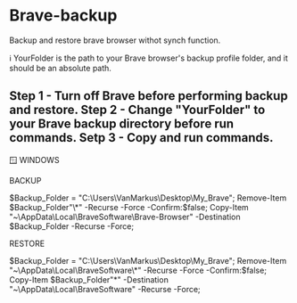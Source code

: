 # Brave-backup
Backup and restore brave browser withot synch function.


ℹ️ YourFolder is the path to your Brave browser's backup profile folder, and it should be an absolute path.

Step 1 - Turn off Brave before performing backup and restore.
Step 2 - Change "YourFolder" to your Brave backup directory before run commands.
Setp 3 - Copy and run commands.
-------------------------------------
🪟 WINDOWS

BACKUP

$Backup_Folder = "C:\Users\VanMarkus\Desktop\My_Brave"; Remove-Item $Backup_Folder"\*" -Recurse -Force -Confirm:$false; Copy-Item "~\AppData\Local\BraveSoftware\Brave-Browser\" -Destination $Backup_Folder -Recurse -Force;

RESTORE

$Backup_Folder = "C:\Users\VanMarkus\Desktop\My_Brave"; Remove-Item "~\AppData\Local\BraveSoftware\*" -Recurse -Force -Confirm:$false; Copy-Item $Backup_Folder"\*" -Destination "~\AppData\Local\BraveSoftware\" -Recurse -Force;
